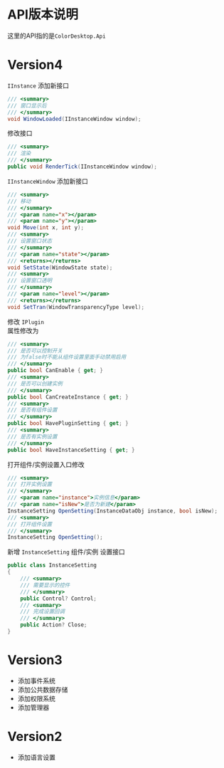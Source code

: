 # API版本说明
这里的API指的是`ColorDesktop.Api`

# Version4
`IInstance` 添加新接口
```C#
/// <summary>
/// 窗口显示后
/// </summary>
void WindowLoaded(IInstanceWindow window);
```
修改接口
```C#
/// <summary>
/// 渲染
/// </summary>
public void RenderTick(IInstanceWindow window);
```

`IInstanceWindow` 添加新接口
```C#
/// <summary>
/// 移动
/// </summary>
/// <param name="x"></param>
/// <param name="y"></param>
void Move(int x, int y);
/// <summary>
/// 设置窗口状态
/// </summary>
/// <param name="state"></param>
/// <returns></returns>
void SetState(WindowState state);
/// <summary>
/// 设置窗口透明
/// </summary>
/// <param name="level"></param>
/// <returns></returns>
void SetTran(WindowTransparencyType level);
```

修改 `IPlugin`  
属性修改为
```C#
/// <summary>
/// 是否可以控制开关
/// 为false时不能从组件设置里面手动禁用启用
/// </summary>
public bool CanEnable { get; }
/// <summary>
/// 是否可以创建实例
/// </summary>
public bool CanCreateInstance { get; }
/// <summary>
/// 是否有组件设置
/// </summary>
public bool HavePluginSetting { get; }
/// <summary>
/// 是否有实例设置
/// </summary>
public bool HaveInstanceSetting { get; }
```
打开组件/实例设置入口修改
```C#
/// <summary>
/// 打开实例设置
/// </summary>
/// <param name="instance">实例信息</param>
/// <param name="isNew">是否为新建</param>
InstanceSetting OpenSetting(InstanceDataObj instance, bool isNew);
/// <summary>
/// 打开组件设置
/// </summary>
InstanceSetting OpenSetting();
```

新增 `InstanceSetting` 组件/实例 设置接口
```C#
public class InstanceSetting
{
    /// <summary>
    /// 需要显示的控件
    /// </summary>
    public Control? Control;
    /// <summary>
    /// 完成设置回调
    /// </summary>
    public Action? Close;
}
```

# Version3
- 添加事件系统
- 添加公共数据存储
- 添加权限系统
- 添加管理器

# Version2
- 添加语言设置